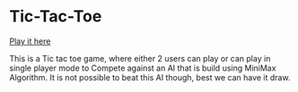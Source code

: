 # Tic-Tac-Toe
<a href = "https://sudarshanpoudel.github.io/Tic-Tac-Toe">Play it here</a>
<p>This is a Tic tac toe game, where either 2 users can play or can play in single player mode to Compete against an AI that is build using MiniMax Algorithm.
It is not possible to beat this AI though, best we can have it draw.

</p>
